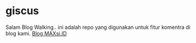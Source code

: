 # giscus
Salam Blog Walking.. ini adalah repo yang digunakan untuk fitur komentra di blog kami. [Blog MAXsi.ID](https://blog.maxsi.id/)  
